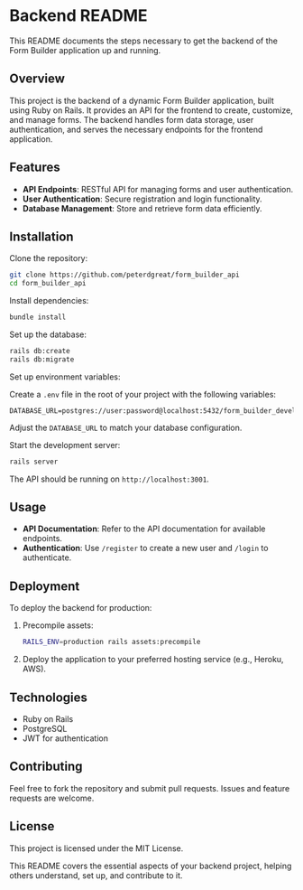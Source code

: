 # Backend README

This README documents the steps necessary to get the backend of the Form Builder application up and running.

## Overview
This project is the backend of a dynamic Form Builder application, built using Ruby on Rails. It provides an API for the frontend to create, customize, and manage forms. The backend handles form data storage, user authentication, and serves the necessary endpoints for the frontend application.

## Features
- **API Endpoints**: RESTful API for managing forms and user authentication.
- **User Authentication**: Secure registration and login functionality.
- **Database Management**: Store and retrieve form data efficiently.

## Installation
Clone the repository:

```bash
git clone https://github.com/peterdgreat/form_builder_api
cd form_builder_api
```

Install dependencies:

```bash
bundle install
```

Set up the database:

```bash
rails db:create
rails db:migrate
```

Set up environment variables:

Create a `.env` file in the root of your project with the following variables:

```
DATABASE_URL=postgres://user:password@localhost:5432/form_builder_development
```

Adjust the `DATABASE_URL` to match your database configuration.

Start the development server:

```bash
rails server
```

The API should be running on `http://localhost:3001`.

## Usage
- **API Documentation**: Refer to the API documentation for available endpoints.
- **Authentication**: Use `/register` to create a new user and `/login` to authenticate.

## Deployment
To deploy the backend for production:

1. Precompile assets:
   ```bash
   RAILS_ENV=production rails assets:precompile
   ```
2. Deploy the application to your preferred hosting service (e.g., Heroku, AWS).

## Technologies
- Ruby on Rails
- PostgreSQL
- JWT for authentication

## Contributing
Feel free to fork the repository and submit pull requests. Issues and feature requests are welcome.

## License
This project is licensed under the MIT License.

This README covers the essential aspects of your backend project, helping others understand, set up, and contribute to it.
